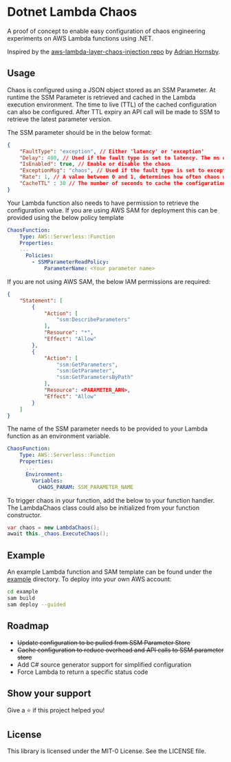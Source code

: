 # Dotnet Lambda Chaos

A proof of concept to enable easy configuration of chaos engineering experiments on AWS Lambda functions using .NET.

Inspired by the [aws-lambda-layer-chaos-injection repo](https://github.com/adhorn/aws-lambda-layer-chaos-injection) by [Adrian Hornsby](https://github.com/adhorn).

## Usage

Chaos is configured using a JSON object stored as an SSM Parameter. At runtime the SSM Parameter is retrieved and cached in the Lambda execution environment. The time to live (TTL) of the cached configuration can also be configured. After TTL expiry an API call will be made to SSM to retrieve the latest parameter version.

The SSM parameter should be in the below format:

``` json
{	
	"FaultType": "exception", // Either 'latency' or 'exception'
	"Delay": 400, // Used if the fault type is set to latency. The ms delay to add
	"IsEnabled": true, // Enable or disable the chaos
	"ExceptionMsg": "chaos", // Used if the fault type is set to exception. The error message to return.
	"Rate": 1, // A value between 0 and 1, determines how often chaos will be induced. 0.2 = 20% of invokes
	"CacheTTL" : 30 // The number of seconds to cache the configuration for. Default is 60 seconds.
}
```

Your Lambda function also needs to have permission to retrieve the configuration value. If you are using AWS SAM for deployment this can be provided using the below policy template

``` yaml
ChaosFunction:
    Type: AWS::Serverless::Function
    Properties:
	...
      Policies:
        - SSMParameterReadPolicy:
            ParameterName: <Your parameter name>
```

If you are not using AWS SAM, the below IAM permissions are required:

``` json
{
    "Statement": [
        {
            "Action": [
                "ssm:DescribeParameters"
            ],
            "Resource": "*",
            "Effect": "Allow"
        },
        {
            "Action": [
                "ssm:GetParameters",
                "ssm:GetParameter",
                "ssm:GetParametersByPath"
            ],
            "Resource": <PARAMETER_ARN>,
            "Effect": "Allow"
        }
    ]
}
```

The name of the SSM parameter needs to be provided to your Lambda function as an environment variable.

``` yaml
ChaosFunction:
    Type: AWS::Serverless::Function
    Properties:
      ...
      Environment:
        Variables:
          CHAOS_PARAM: SSM_PARAMETER_NAME
```

To trigger chaos in your function, add the below to your function handler. The LambdaChaos class could also be initialized from your function constructor.

``` csharp
var chaos = new LambdaChaos();
await this._chaos.ExecuteChaos();
```

## Example

An example Lambda function and SAM template can be found under the [example](./example) directory. To deploy into your own AWS account:

``` bash
cd example
sam build
sam deploy --guided
```

## Roadmap

- ~~Update configuration to be pulled from SSM Parameter Store~~
- ~~Cache configuration to reduce overhead and API calls to SSM parameter store~~
- Add C# source generator support for simplified configuration
- Force Lambda to return a specific status code

## Show your support
Give a ⭐️ if this project helped you!

## License

This library is licensed under the MIT-0 License. See the LICENSE file.
